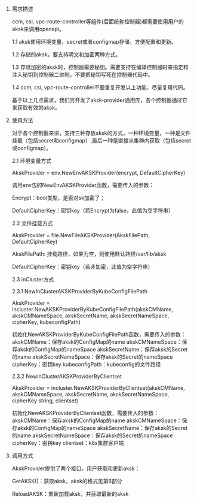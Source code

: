 1. 需求描述

   ccm, csi, vpc-route-controller等组件(后面统称控制器)都需要使用用户的aksk来调用openapi。
   
   1.1 aksk使用环境变量、secret或者configmap存储，方便配置和更新。
   
   1.2 存储的aksk，要支持明文和加密两种方式。
   
   1.3 存储加密的aksk时，控制器需要秘钥。需要支持在编译控制器时来指定和注入秘钥到控制器二进制，不要把秘钥写死在控制器代码中。
   
   1.4 ccm, csi, vpc-route-controller不要重复开发以上功能，尽量复用代码。
   
   基于以上几点需求，我们另开发了aksk-provider通用库，各个控制器通过它来获取有效的aksk。
   
2. 使用方法
   
   对于各个控制器来讲，支持三种存放aksk的方式，一种环境变量，一种是文件挂载（包括secret和configmap）,最后一种是直接从集群内获取（包括secret或configmap）。
   
   2.1 环境变量方式

   AkskProvider = env.NewEnvAKSKProvider(encrypt, DefaultCipherKey)
   
   调用env包的NewEnvAKSKProvider函数，需要传入的参数：
   
   Encrypt：bool类型，是否对sk加密了；
   
   DefaultCipherKey：密钥key（若Encrypt为false，此值为空字符串）
   
   2.2 文件挂载方式

   AkskProvider = file.NewFileAKSKProvider(AkskFilePath, DefaultCipherKey)
   
   AkskFilePath: 挂载路径，如果为空，则使用默认路径/var/lib/aksk
   
   DefaultCipherKey：密钥key（若非加密，此值为空字符串）

   2.3 inCluster方式

   2.3.1 NewInClusterAKSKProviderByKubeConfigFilePath
   
   AkskProvider = incluster.NewAKSKProviderByKubeConfigFilePath(akskCMName, akskCMNameSpace, akskSecretName, akskSecretNameSpace, cipherKey, kubeconfigPath)

   初始化NewAKSKProviderByKubeConfigFilePath函数，需要传入的参数：
   akskCMName：保存aksk的ConfigMap的name
   akskCMNameSpace：保存aksk的ConfigMap的nameSpace
   akskSecretName：保存aksk的Secret的name
   akskSecretNameSpace：保存aksk的Secret的nameSpace
   cipherKey：密钥key
   kubeconfigPath：kubeconfig的文件路径
   
   2.3.2  NewInClusterAKSKProviderByClientset
   
   AkskProvider = incluster.NewAKSKProviderByClientset(akskCMName, akskCMNameSpace, akskSecretName, akskSecretNameSpace, cipherKey string, clientset)
   
   初始化NewAKSKProviderByClientset函数，需要传入的参数：
   akskCMName：保存aksk的ConfigMap的name
   akskCMNameSpace：保存aksk的ConfigMap的nameSpace
   akskSecretName：保存aksk的Secret的name
   akskSecretNameSpace：保存aksk的Secret的nameSpace
   cipherKey：密钥key
   clientset：k8s集群客户端
   
3. 调用方式
   
    AkskProvider提供了两个接口，用户获取和更新aksk：
   
    GetAKSK()：获取aksk，aksk的格式见第6部分

    ReloadAKSK：重新加载aksk，并获取最新的aksk
